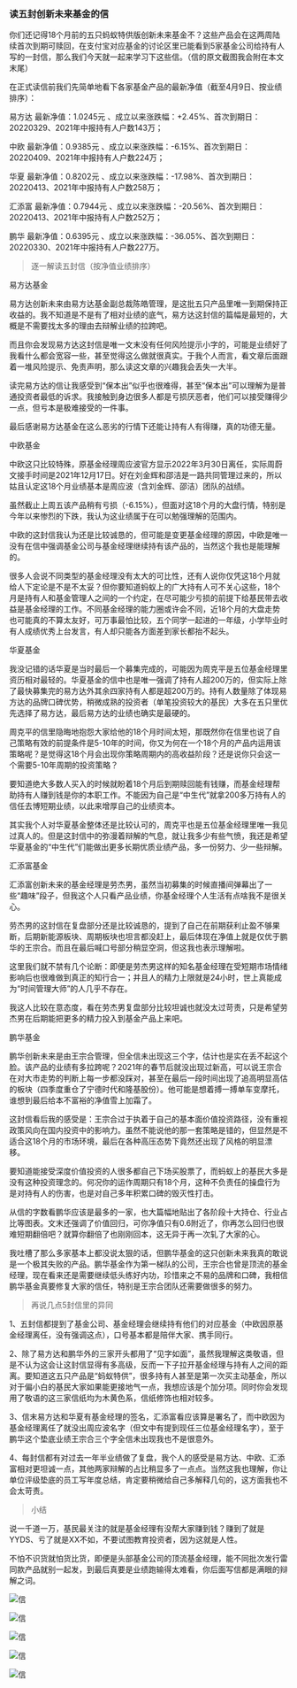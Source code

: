 ### 读五封创新未来基金的信

你们还记得18个月前的五只蚂蚁特供版创新未来基金不？这些产品会在这两周陆续首次到期可赎回，在支付宝对应基金的讨论区里已能看到5家基金公司给持有人写的一封信，那么我们今天就一起来学习下这些信。（信的原文截图我会附在本文末尾）

在正式读信前我们先简单地看下各家基金产品的最新净值（截至4月9日、按业绩排序）：

易方达 最新净值：1.0245元 、成立以来涨跌幅：+2.45%、首次到期日：20220329、2021年中报持有人户数143万；

中欧 最新净值：0.9385元 、成立以来涨跌幅：-6.15%、首次到期日：20220409、2021年中报持有人户数224万；

华夏 最新净值：0.8202元 、成立以来涨跌幅：-17.98%、首次到期日：20220413、2021年中报持有人户数258万；

汇添富 最新净值：0.7944元 、成立以来涨跌幅：-20.56%、首次到期日：20220413、2021年中报持有人户数252万；

鹏华 最新净值：0.6395元 、成立以来涨跌幅：-36.05%、首次到期日：20220330、2021年中报持有人户数227万。

> 逐一解读五封信（按净值业绩排序）

易方达基金

易方达创新未来由易方达基金副总裁陈皓管理，是这批五只产品里唯一到期保持正收益的。我不知道是不是有了相对业绩的底气，易方达这封信的篇幅是最短的，大概是不需要找太多的理由去辩解业绩的拉跨吧。

而且你会发现易方达这封信是唯一文末没有任何风险提示小字的，可能是业绩好了我看什么都会宽容一些，甚至觉得这么做就很真实。于我个人而言，看文章后面跟着一堆风险提示、免责声明，那么读这文章的兴趣我会丢失一大半。

读完易方达的信让我感受到“保本出”似乎也很难得，甚至“保本出”可以理解为是普通投资者最低的诉求。我接触到身边很多人都是亏损厌恶者，他们可以接受赚得少一点，但亏本是极难接受的一件事。

最后感谢易方达基金在这么恶劣的行情下还能让持有人有得赚，真的功德无量。

中欧基金

中欧这只比较特殊，原基金经理周应波官方显示2022年3月30日离任，实际周蔚文接手时间是2021年12月17日。好在刘金辉和邵洁是一路共同管理过来的，所以姑且认定这18个月业绩基本是周应波（含刘金辉、邵洁）团队的战绩。

虽然截止上周五该产品稍有亏损（-6.15%），但面对这18个月的大盘行情，特别是今年以来惨烈的下跌，我认为这业绩属于在可以勉强理解的范围内。

中欧的这封信我认为还是比较诚恳的，但可能是变更基金经理的原因，中欧是唯一没有在信中强调基金公司与基金经理继续持有该产品的，当然这个我也是能理解的。

很多人会说不同类型的基金经理没有太大的可比性，还有人说你仅凭这18个月就给人下定论是不是不太妥？但你要知道蚂蚁上的广大持有人可不关心这些，18个月是持有人和基金管理人之间的一个约定，在尽可能少亏损的前提下给基民带去收益是基金经理的工作。不同基金经理的能力圈或许会不同，近18个月的大盘走势也可能真的不算太友好，可万事最怕比较，五个同学一起进的一年级，小学毕业时有人成绩优秀上台发言，有人却只能各方面差到家长都抬不起头。

华夏基金

我没记错的话华夏是当时最后一个募集完成的，可能因为周克平是五位基金经理里资历相对最轻的。华夏基金的信中也是唯一强调了持有人超200万的，但实际上除了最快募集完的易方达外其余四家持有人都是超200万的。持有人数量除了体现易方达的品牌口碑优势，稍微成熟的投资者（单笔投资较大的基民）大多在五只里优先选择了易方达，最后易方达的业绩也确实是最硬的。

周克平的信里隐晦地抱怨大家给他的18个月时间太短，那既然你在信里也说了自己策略有效的前提条件是5-10年的时间，你又为何在一个18个月的产品内运用该策略呢？是觉得这18个月会出现你策略周期内的高收益阶段？还是说你只会这一个需要5-10年周期的投资策略？

要知道绝大多数人买入的时候就盼着18个月后到期赎回能有钱赚，而基金经理帮助持有人赚到钱是你的本职工作。不能因为自己是“中生代”就拿200多万持有人的信任去博短期业绩，以此来增厚自己的业绩资本。

其实我个人对华夏基金整体还是比较认可的，周克平也是五位基金经理里唯一我见过真人的。但是这封信中的弥漫着辩解的气息，就让我多少有些气愤，我还是希望华夏基金的“中生代”们能做出更多长期优质业绩产品，多一份努力、少一些辩解。

汇添富基金

汇添富创新未来的基金经理是劳杰男，虽然当初募集的时候直播间弹幕出了一些“趣味”段子，但我这个人只看产品业绩，你基金经理个人生活有点啥我不是很关心。

劳杰男的这封信在复盘部分还是比较诚恳的，提到了自己在前期获利止盈不够果断，后期新能源板块、周期板块也坦言都没赶上，最后体现在净值上就是仅优于鹏华的王宗合。而且在最后喊口号部分稍显空洞，但这我也表示理解啦。

这里我们就不禁有几个论断：即便是劳杰男这样的知名基金经理在受短期市场情绪影响后也很难做到真正的知行合一；并且人的精力上限就是24小时，世上真能成为“时间管理大师”的人几乎不存在。

我这人比较在意态度，看在劳杰男复盘部分比较坦诚也就没太过苛责，只是希望劳杰男在后期能把更多的精力投入到基金产品上来吧。

鹏华基金

鹏华创新未来是由王宗合管理，但全信未出现这三个字，估计也是实在丢不起这个脸。该产品的业绩有多拉跨呢？2021年的春节后就没出现过新高，可以说王宗合在对大市走势的判断上每一步都没踩对，甚至在最后一段时间出现了追高明显高估的板块（四季度重仓了宁德时代和隆基股份）。他可能是想着搏一搏单车变摩托，谁想到最后给本不富裕的净值雪上加霜了。

这封信看后我的感受是：王宗合过于执着于自己的基本面价值投资路径，没有重视政策风向在国内投资中的影响力。虽然不能说他的那一套策略是错的，但显然是不适合这18个月的市场环境，最后在各种高压态势下竟然还出现了风格的明显漂移。

要知道能接受深度价值投资的人很多都自己下场买股票了，而蚂蚁上的基民大多是没有这种投资理念的。何况你的运作周期只有18个月，这种不负责任的操盘行为是对持有人的伤害，也是对自己多年积累口碑的毁灭性打击。

从信的字数看鹏华应该是最多的一家，也大篇幅地贴出了各阶段十大持仓、行业占比等图表。文末还强调了价值回归，可你净值只有0.6附近了，你再怎么回归也很难短期翻倍吧？就算你翻倍了也刚刚回本，这无异于再一次轧了大家的心。

我吐槽了那么多家基本上都没说太狠的话，但鹏华基金的这只创新未来我真的敢说是一个极其失败的产品。鹏华基金作为第一梯队的公司，王宗合也曾是顶流的基金经理，现在看来还是需要继续低头练好内功，珍惜来之不易的品牌和口碑，我相信鹏华基金真要修复大家的信任，特别是王宗合团队还需要做很多的努力。

> 再说几点5封信里的异同

1、五封信都提到了基金公司、基金经理会继续持有他们的对应基金（中欧因原基金经理离任，没有强调这点），口号基本都是陪伴大家、携手同行。

2、除了易方达和鹏华外的三家开头都用了“见字如面”，虽然我理解这类敬语，但是不认为这会让这封信显得有多高级，反而一下子拉开基金经理与持有人之间的距离。要知道这五只产品是“蚂蚁特供”，很多持有人甚至是第一次买主动基金，所以对于偏小白的基民大家如果能更接地气一点，我想应该是个加分项。同时你会发现用了敬语的这三家信纸均为木黄色系，信纸修饰也相对较多。

3、信末易方达和华夏有基金经理的签名，汇添富看应该算是署名了，而中欧因为基金经理离任了就没出周应波名字（但文中有提到现任三位基金经理名字），至于鹏华这个垫底业绩王宗合三个字全信未出现我也不是很意外。

4、每封信都有对过去一年半业绩做了复盘，我个人的感受是易方达、中欧、汇添富相对更坦诚一点，其他两家辩解的占比稍显多了一点点。当然这我也理解，你让单位评级垫底的员工写年度总结，肯定要稍微给自己多解释几句的，这方面我也不会太苛责。

> 小结

说一千道一万，基民最关注的就是基金经理有没帮大家赚到钱？赚到了就是YYDS、亏了就是XX不如，不要试图教育投资者，因为这就是人性。

不怕不识货就怕货比货，即便是头部基金公司的顶流基金经理，能不同批次发行雷同款产品就别一起发，到最后真要是业绩跑输得太难看，你后面写信都是满眼的辩解之词。

![信](../img/cxwl_over-1.png)

![信](../img/cxwl_over-2.png)

![信](../img/cxwl_over-3.png)

![信](../img/cxwl_over-4.jpg)

![信](../img/cxwl_over-5.png)
